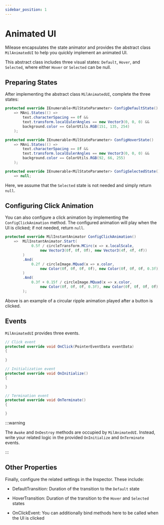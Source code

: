 ```yaml
---
sidebar_position: 1
---
```


# Animated UI

Milease encapsulates the state animator and provides the abstract class `MilAnimatedUI` to help you quickly implement an animated UI.

This abstract class includes three visual states: `Default`, `Hover`, and `Selected`, where either `Hover` or `Selected` can be null.

## Preparing States

After implementing the abstract class `MilAnimatedUI`, complete the three states:

```csharp
protected override IEnumerable<MilStateParameter> ConfigDefaultState()
    => MAni.States(() => 
        text.characterSpacing == 0f &&
        text.transform.localEulerAngles == new Vector3(0, 0, 0) &&
        background.color == ColorUtils.RGB(151, 135, 254)
    );

protected override IEnumerable<MilStateParameter> ConfigHoverState()
    => MAni.States(() => 
        text.characterSpacing == 8f &&
        text.transform.localEulerAngles == new Vector3(0, 0, 0) &&
        background.color == ColorUtils.RGB(92, 66, 255)
    );

protected override IEnumerable<MilStateParameter> ConfigSelectedState()
    => null;
```

Here, we assume that the `Selected` state is not needed and simply return `null`.

## Configuring Click Animation

You can also configure a click animation by implementing the `ConfigClickAnimation` method. The configured animation will play when the UI is clicked; if not needed, return `null`.

```csharp
protected override MilInstantAnimator ConfigClickAnimation()
    =>  MilInstantAnimator.Start(
            0.5f / circleTransform.MCirc(x => x.localScale,
                new Vector3(0f, 0f, 0f), new Vector3(4f, 4f, 4f))
        )
        .And(
            0.2f / circleImage.MQuad(x => x.color,
                new Color(0f, 0f, 0f, 0f), new Color(0f, 0f, 0f, 0.3f))
        )
        .And(
            0.3f + 0.15f / circleImage.MQuad(x => x.color,
                new Color(0f, 0f, 0f, 0.3f), new Color(0f, 0f, 0f, 0f))
        );
```

Above is an example of a circular ripple animation played after a button is clicked.

## Events

`MilAnimatedUI` provides three events.

```csharp
// Click event
protected override void OnClick(PointerEventData eventData)
{
	
}

// Initialization event
protected override void OnInitialize()
{

}

// Termination event
protected override void OnTerminate()
{

}
```

:::warning

The `Awake` and `OnDestroy` methods are occupied by `MilAnimatedUI`. Instead, write your related logic in the provided `OnInitialize` and `OnTerminate` events.

:::

## Other Properties

Finally, configure the related settings in the Inspector. These include:

* DefaultTransition: Duration of the transition to the `Default` state  
* HoverTransition: Duration of the transition to the `Hover` and `Selected` states  

* OnClickEvent: You can additionally bind methods here to be called when the UI is clicked
